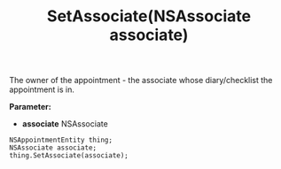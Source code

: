 ﻿---
uid: crmscript_ref_NSAppointmentEntity_SetAssociate
title: SetAssociate(NSAssociate associate)
intellisense: NSAppointmentEntity.SetAssociate
keywords: NSAppointmentEntity, GetAssociate
so.topic: reference
---

The owner of the appointment - the associate whose diary/checklist the appointment is in.

**Parameter:** 
 - **associate** NSAssociate

```crmscript
NSAppointmentEntity thing;
NSAssociate associate;
thing.SetAssociate(associate);
```

